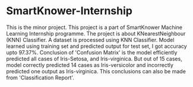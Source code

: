 # SmartKnower-Internship
This is the minor project. This project is a part of SmartKnower Machine Learning Internship programme. 
The project is about KNearestNeighbour (KNN) Classifier. 
A dataset is processed using KNN Classifier. 
Model learned using training set and predicted output for test set, I got accuracy upto 97.37%. 
Conclusion of 'Confusion Matrix' is the model efficiently predicted all cases of Iris-Setosa, and Iris-virginica. But out of 15 cases, model correctly predicted 14 cases as 
Iris-versicolor and incorrectly predicted one output as Iris-virginica. 
This conclusions can also be made from 'Classification Report'.
